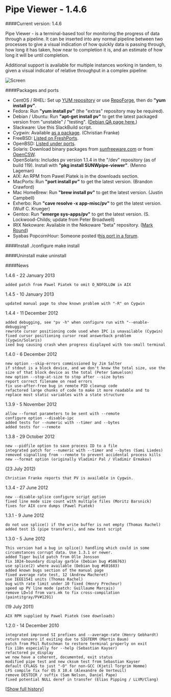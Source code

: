 # Pipe Viewer - 1.4.6
####Current version: 1.4.6

Pipe Viewer - is a terminal-based tool for monitoring the progress of data through a pipeline. It can be inserted into any normal pipeline between two processes to give a visual indication of how quickly data is passing through, how long it has taken, how near to completion it is, and an estimate of how long it will be until completion.

Additional support is available for multiple instances working in tandem, to given a visual indicator of relative throughput in a complex pipeline: 

![Screen](http://www.ivarch.com/programs/images/pv.png)

####Packages and ports

* CentOS / RHEL:  Set up [YUM repository](http://www.ivarch.com/programs/yum.shtml) or use [RepoForge](http://repoforge.org/), then do **"yum install pv"**.
* Fedora:	Run **"yum install pv"** (the "extras" repository may be required).
* Debian / Ubuntu:	Run **"apt-get install pv"** to get the latest packaged version from "unstable" / "testing". ([Debian QA page here.](http://packages.qa.debian.org/p/pv.html))
* Slackware:	Use this SlackBuild script.
* Cygwin:	Available [as a package](http://slackbuilds.org/repository/13.1/system/pv/). (Christian Franke)
* FreeBSD:	[Listed on FreshPorts](http://www.freshports.org/sysutils/pv).
* OpenBSD:	[Listed under ports](http://www.openbsd.org/cgi-bin/cvsweb/ports/sysutils/pv/).
* Solaris:	Download binary packages from [sunfreeware.com](http://www.sunfreeware.com/introduction.html) or from [OpenCSW](http://www.opencsw.org/packages/pv/).
* OpenSolaris:	Includes pv version 1.1.4 in the "/dev" repository (as of build 119). Install with **"pkg install SUNWpipe-viewer"**. (Menno Lageman)
* AIX:	An RPM from Pawel Piatek is in the downloads section.
* MacPorts:	Run **"port install pv"** to get the latest version. (Brandon Crawford)
* Mac HomeBrew:	Run **"brew install pv"** to get the latest version. (Justin Campbell)
* Exherbo:	Run **"cave resolve -x app-misc/pv"** to get the latest version. (Wulf C. Krueger)
* Gentoo:	Run **"emerge sys-apps/pv"** to get the latest version. (S. Lockwood-Childs; update from Peter Broadwell)
* IRIX Nekoware:	Available in the Nekoware "beta" repository. ([Mark Round](http://www.markround.com/))
* Syabas PopcornHour:	Someone posted t[his port in a forum](http://www.networkedmediatank.com/showthread.php?tid=7192&page=5).

####Install
	./configure
	make
	install

####Uninstall
	make uninstall

####News

1.4.6 - 22 January 2013

	added patch from Pawel Piatek to omit O_NOFOLLOW in AIX

1.4.5 - 10 January 2013

	updated manual page to show known problem with "-R" on Cygwin

1.4.4 - 11 December 2012

    added debugging, see "pv -h" when configure run with "--enable-debugging"
    rewrote cursor positioning code used when IPC is unavailable (Cygwin)
    fixed cursor positioning cursor read answerback problem (Cygwin/Solaris)
    ixed bug causing crash when progress displayed with too-small terminal

1.4.0 - 6 December 2012

    new option --skip-errors commissioned by Jim Salter
    if stdout is a block device, and we don't know the total size, use the size of that block device as the total (Peter Samuelson)
    new option --stop-at-size to stop after --size bytes
    report correct filename on read errors
    fix use-after-free bug in remote PID cleanup code
    refactored large chunks of code to make it more readable and to replace most static variables with a state structure

1.3.9 - 5 November 2012

    allow --format parameters to be sent with --remote
    configure option --disable-ipc
    added tests for --numeric with --timer and --bytes
    added tests for --remote

1.3.8 - 29 October 2012

    new --pidfile option to save process ID to a file
    integrated patch for --numeric with --timer and --bytes (Sami Liedes)
    removed signalling from --remote to prevent accidental process kills
    new --format option (originally Vladimir Pal / Vladimir Ermakov)

(23 July 2012)

	Christian Franke reports that PV is available in Cygwin.

1.3.4 - 27 June 2012

    new --disable-splice configure script option
    fixed line mode size count with multiple files (Moritz Barsnick)
    fixes for AIX core dumps (Pawel Piatek)

1.3.1 - 9 June 2012

    do not use splice() if the write buffer is not empty (Thomas Rachel)
    added test 15 (pipe transfers), and new test script

1.3.0 - 5 June 2012
    
    This version had a bug in splice() handling which could in some circumstances corrupt data. Use 1.3.1 or newer.
    added Tiger build patch from Olle Jonsson
    fix 1024-boundary display garble (Debian bug #586763)
    use splice(2) where available (Debian bug #601683)
    added known bugs section of the manual page
    fixed average rate test, 12 (Andrew Macheret)
    use IEEE1541 units (Thomas Rachel)
    bug with rate limit under 10 fixed (Henry Precheur)
    speed up PV line mode (patch: Guillaume Marcais)
    remove LD=ld from vars.mk to fix cross-compilation (paintitgray/PV#1291)

(19 July 2011)

	AIX RPM supplied by Pawel Piatek (see downloads)

1.2.0 - 14 December 2010

    integrated improved SI prefixes and --average-rate (Henry Gebhardt)
    return nonzero if exiting due to SIGTERM (Martin Baum)
    patch from Phil Rutschman to restore terminal properly on exit
    fix i18n especially for --help (Sebastian Kayser)
    refactored pv_display
    we now have a coherent, documented, exit status
    modified pipe test and new cksum test from Sebastian Kayser
    default CFLAGS to just "-O" for non-GCC (Kjetil Torgrim Homme)
    LFS compile fix for OS X 10.4 (Alexandre de Verteuil)
    remove DESTDIR / suffix (Sam Nelson, Daniel Pape)
	fixed potential NULL deref in transfer (Elias Pipping / LLVM/Clang)

[[Show full history](http://www.ivarch.com/programs/pv.shtml?old#news)]